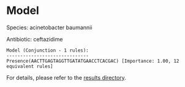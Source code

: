 
# Model

Species: acinetobacter baumannii

Antibiotic: ceftazidime

```
Model (Conjunction - 1 rules):
------------------------------
Presence(AACTTGAGTAGGTTGATATGAACCTCACGAC) [Importance: 1.00, 12 equivalent rules]

```

For details, please refer to the [results directory](../../../../../results/scm_b/acinetobacter+baumannii/ceftazidime/repeat_7/).

